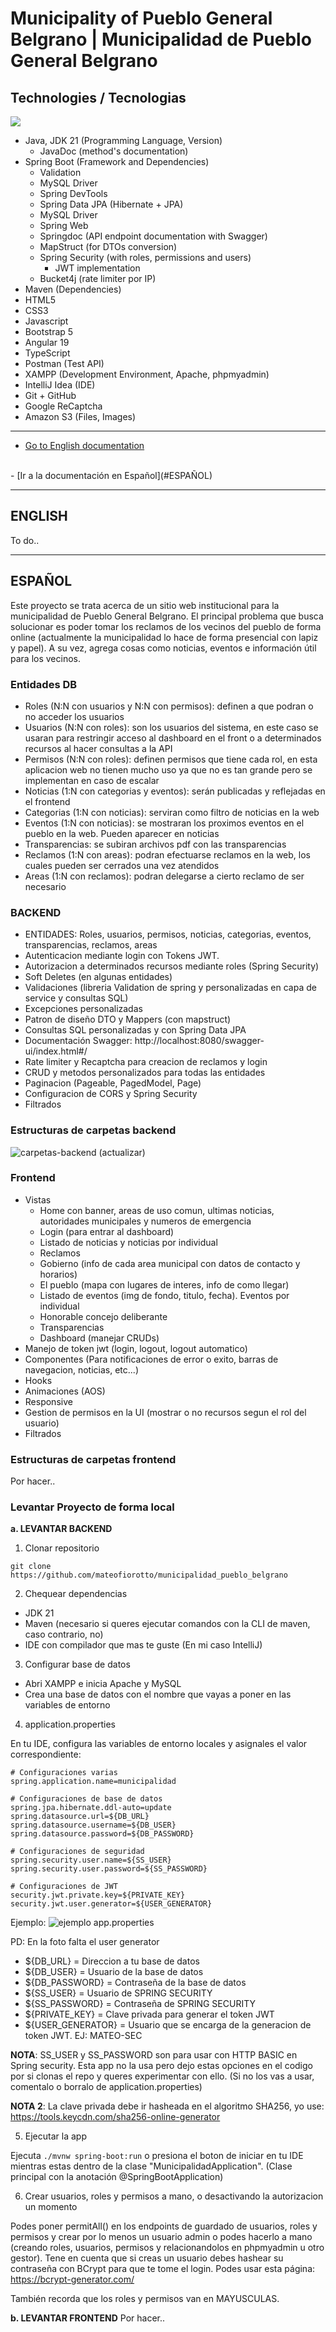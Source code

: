 # Municipality of Pueblo General Belgrano | Municipalidad de Pueblo General Belgrano

## Technologies / Tecnologias
<p class="technologies">
  <a href="https://skillicons.dev">
    <img src="https://skillicons.dev/icons?i=java,spring,hibernate,maven,postman,idea,mysql,git,js,ts,angular,html,css,bootstrap" />
  </a>
</p>

- Java, JDK 21 (Programming Language, Version)
  - JavaDoc (method's documentation)
- Spring Boot (Framework and Dependencies)
    - Validation
    - MySQL Driver
    - Spring DevTools
    - Spring Data JPA (Hibernate + JPA)
    - MySQL Driver
    - Spring Web
    - Springdoc (API endpoint documentation with Swagger)
    - MapStruct (for DTOs conversion)
    - Spring Security (with roles, permissions and users)
      - JWT implementation
    - Bucket4j (rate limiter por IP)
- Maven (Dependencies)
- HTML5
- CSS3
- Javascript
- Bootstrap 5
- Angular 19
- TypeScript
- Postman (Test API)
- XAMPP (Development Environment, Apache, phpmyadmin)
- IntelliJ Idea (IDE)
- Git + GitHub
- Google ReCaptcha
- Amazon S3 (Files, Images)


---

- [Go to English documentation](#ENGLISH)
<br>
- [Ir a la documentación en Español](#ESPAÑOL)

---

## ENGLISH
To do..

---

## ESPAÑOL

Este proyecto se trata acerca de un sitio web institucional para la municipalidad de Pueblo General Belgrano. El principal problema que busca solucionar es poder tomar los reclamos de los vecinos del pueblo de forma online (actualmente la municipalidad lo hace de forma presencial con lapiz y papel). A su vez, agrega cosas como noticias, eventos e información útil para los vecinos.

### Entidades DB
- Roles (N:N con usuarios y N:N con permisos): definen a que podran o no acceder los usuarios
- Usuarios (N:N con roles): son los usuarios del sistema, en este caso se usaran para restringir acceso al dashboard en el front o a determinados recursos al hacer consultas a la API
- Permisos (N:N con roles): definen permisos que tiene cada rol, en esta aplicacion web no tienen mucho uso ya que no es tan grande pero se implementan en caso de escalar
- Noticias (1:N con categorias y eventos): serán publicadas y reflejadas en el frontend
- Categorias (1:N con noticias): serviran como filtro de noticias en la web
- Eventos (1:N con noticias): se mostraran los proximos eventos en el pueblo en la web. Pueden aparecer en noticias
- Transparencias: se subiran archivos pdf con las transparencias
- Reclamos (1:N con areas): podran efectuarse reclamos en la web, los cuales pueden ser cerrados una vez atendidos
- Areas (1:N con reclamos): podran delegarse a cierto reclamo de ser necesario 

### BACKEND
- ENTIDADES: Roles, usuarios, permisos, noticias, categorias, eventos, transparencias, reclamos, areas
- Autenticacion mediante login con Tokens JWT.
- Autorizacion a determinados recursos mediante roles (Spring Security)
 - Soft Deletes (en algunas entidades)
 - Validaciones (libreria Validation de spring y personalizadas en capa de service y consultas SQL)
 - Excepciones personalizadas
 - Patron de diseño DTO y Mappers (con mapstruct)
 - Consultas SQL personalizadas y con Spring Data JPA
- Documentación Swagger: http://localhost:8080/swagger-ui/index.html#/
- Rate limiter y Recaptcha para creacion de reclamos y login
- CRUD y metodos personalizados para todas las entidades
- Paginacion (Pageable, PagedModel, Page)
- Configuracion de CORS y Spring Security
- Filtrados

### Estructuras de carpetas backend
<img src="/imgs-readme/carpetas-backend.jpg" alt="carpetas-backend">
(actualizar)

### Frontend
- Vistas
    - Home con banner, areas de uso comun, ultimas noticias, autoridades municipales y numeros de emergencia
    - Login (para entrar al dashboard)
    - Listado de noticias y noticias por individual
    - Reclamos
    - Gobierno (info de cada area municipal con datos de contacto y horarios)
    - El pueblo (mapa con lugares de interes, info de como llegar)
    - Listado de eventos (img de fondo, titulo, fecha). Eventos por individual
    - Honorable concejo deliberante
    - Transparencias
    - Dashboard (manejar CRUDs)
- Manejo de token jwt (login, logout, logout automatico)
- Componentes (Para notificaciones de error o exito, barras de navegacion, noticias, etc...)
- Hooks
- Animaciones (AOS)
- Responsive
- Gestion de permisos en la UI (mostrar o no recursos segun el rol del usuario)
- Filtrados

### Estructuras de carpetas frontend
Por hacer..

### Levantar Proyecto de forma local

**a. LEVANTAR BACKEND**

1. Clonar repositorio

```
git clone https://github.com/mateofiorotto/municipalidad_pueblo_belgrano
```

2. Chequear dependencias
- JDK 21
- Maven (necesario si queres ejecutar comandos con la CLI de maven, caso contrario, no)
- IDE con compilador que mas te guste (En mi caso IntelliJ)

3. Configurar base de datos
- Abri XAMPP e inicia Apache y MySQL
- Crea una base de datos con el nombre que vayas a poner en las variables de entorno

4. application.properties

En tu IDE, configura las variables de entorno locales y asignales el valor correspondiente:

```
# Configuraciones varias
spring.application.name=municipalidad

# Configuraciones de base de datos
spring.jpa.hibernate.ddl-auto=update
spring.datasource.url=${DB_URL}
spring.datasource.username=${DB_USER}
spring.datasource.password=${DB_PASSWORD}

# Configuraciones de seguridad
spring.security.user.name=${SS_USER}
spring.security.user.password=${SS_PASSWORD}

# Configuraciones de JWT
security.jwt.private.key=${PRIVATE_KEY}
security.jwt.user.generator=${USER_GENERATOR}
```

Ejemplo:
<img src="/imgs-readme/image.png" alt="ejemplo app.properties">

PD: En la foto falta el user generator

- ${DB_URL} = Direccion a tu base de datos
- ${DB_USER} = Usuario de la base de datos
- ${DB_PASSWORD} = Contraseña de la base de datos
- ${SS_USER} = Usuario de SPRING SECURITY
- ${SS_PASSWORD} = Contraseña de SPRING SECURITY
- ${PRIVATE_KEY} = Clave privada para generar el token JWT
- ${USER_GENERATOR} = Usuario que se encarga de la generacion de token JWT. EJ: MATEO-SEC

**NOTA**: SS_USER y SS_PASSWORD son para usar con HTTP BASIC en Spring security. Esta app no la usa pero dejo estas opciones en el codigo por si clonas el repo y queres experimentar con ello. (Si no los vas a usar, comentalo o borralo de application.properties)

**NOTA 2**: La clave privada debe ir hasheada en el algoritmo SHA256, yo use: https://tools.keycdn.com/sha256-online-generator

5. Ejecutar la app

Ejecuta ```./mvnw spring-boot:run``` o presiona el boton de iniciar en tu IDE mientras estas dentro de la clase "MunicipalidadApplication". (Clase principal con la anotación @SpringBootApplication)

6. Crear usuarios, roles y permisos a mano, o desactivando la autorizacion un momento

Podes poner permitAll() en los endpoints de guardado de usuarios, roles y permisos y crear por lo menos un usuario admin o podes hacerlo a mano (creando roles, usuarios, permisos y relacionandolos en phpmyadmin u otro gestor). Tene en cuenta que si creas un usuario debes hashear su contraseña con BCrypt para que te tome el login. Podes usar esta página: https://bcrypt-generator.com/

También recorda que los roles y permisos van en MAYUSCULAS.

**b. LEVANTAR FRONTEND**
Por hacer..